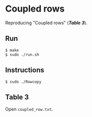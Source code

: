 # Coupled rows
Reproducing "Coupled rows" (***Table 3***).

## Run
```
$ make
$ sudo ./run.sh
```
## Instructions
```
$ sudo ./Rowcopy
```

## Table 3
Open `coupled_row.txt`.